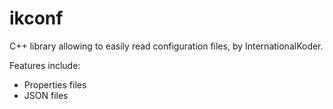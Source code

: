 ikconf
======

C++ library allowing to easily read configuration files, by InternationalKoder.

Features include:
* Properties files
* JSON files
